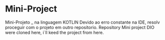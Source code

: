 # Mini-Project
Mini-Projeto _ na linguagem KOTLIN
Devido ao erro constante na IDE, resolv proceguir com o projeto em outro repositorio.
Repository Mini project DIO were cloned here,  i´ll keed the project from here. 
